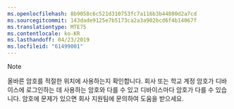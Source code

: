 ```yaml
---
ms.openlocfilehash: 8b9058c6c521d310753fc7a116b3b44800d2a7cd
ms.sourcegitcommit: 143dade9125e7b5173ca2a3a902bcd6f4b14067f
ms.translationtype: MTE75
ms.contentlocale: ko-KR
ms.lasthandoff: 04/23/2019
ms.locfileid: "61499001"
---
```

  > [!NOTE]
  > 올바른 암호를 적절한 위치에 사용하는지 확인합니다. 회사 또는 학교 계정 암호가 디바이스에 로그인하는 데 사용하는 암호와 다를 수 있고 디바이스마다 암호가 다를 수 있습니다. 암호에 문제가 있으면 회사 지원팀에 문의하여 도움을 받으세요.
